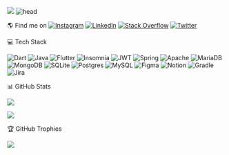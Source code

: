 [![](https://visitcount.itsvg.in/api?id=Vanessa-Berazategui&icon=1&color=1)](https://visitcount.itsvg.in)
![head](https://user-images.githubusercontent.com/37006656/196012417-1d471109-1f53-4da1-b236-2fea32e1cc3d.jpg)



🌎 Find me on  [![Instagram](https://img.shields.io/badge/Instagram-%23E4405F.svg?logo=Instagram&logoColor=white)](https://instagram.com/https://www.instagram.com/vanessa_berazategui/) [![LinkedIn](https://img.shields.io/badge/LinkedIn-%230077B5.svg?logo=linkedin&logoColor=white)](https://linkedin.com/in/https://uy.linkedin.com/in/vanessa-berazategui) [![Stack Overflow](https://img.shields.io/badge/-Stackoverflow-FE7A16?logo=stack-overflow&logoColor=white)](https://stackoverflow.com/users/https://stackoverflow.com/users/9436681/vanessa-berazategui) [![Twitter](![twitter](https://user-images.githubusercontent.com/37006656/198855584-fd1a14b8-66b6-4d36-8c9d-c52f20b1f204.png)
)](https://twitter.com/vaneberazategui)

💻 Tech Stack

![Dart](https://img.shields.io/badge/dart-%230175C2.svg?style=for-the-badge&logo=dart&logoColor=white) ![Java](https://img.shields.io/badge/java-%23ED8B00.svg?style=for-the-badge&logo=java&logoColor=white) ![Flutter](https://img.shields.io/badge/Flutter-%2302569B.svg?style=for-the-badge&logo=Flutter&logoColor=white) ![Insomnia](https://img.shields.io/badge/Insomnia-black?style=for-the-badge&logo=insomnia&logoColor=5849BE) ![JWT](https://img.shields.io/badge/JWT-black?style=for-the-badge&logo=JSON%20web%20tokens) ![Spring](https://img.shields.io/badge/spring-%236DB33F.svg?style=for-the-badge&logo=spring&logoColor=white) ![Apache](https://img.shields.io/badge/apache-%23D42029.svg?style=for-the-badge&logo=apache&logoColor=white) ![MariaDB](https://img.shields.io/badge/MariaDB-003545?style=for-the-badge&logo=mariadb&logoColor=white) ![MongoDB](https://img.shields.io/badge/MongoDB-%234ea94b.svg?style=for-the-badge&logo=mongodb&logoColor=white) ![SQLite](https://img.shields.io/badge/sqlite-%2307405e.svg?style=for-the-badge&logo=sqlite&logoColor=white) ![Postgres](https://img.shields.io/badge/postgres-%23316192.svg?style=for-the-badge&logo=postgresql&logoColor=white) ![MySQL](https://img.shields.io/badge/mysql-%2300f.svg?style=for-the-badge&logo=mysql&logoColor=white) 	![Figma](https://img.shields.io/badge/figma-%23F24E1E.svg?style=for-the-badge&logo=figma&logoColor=white) ![Notion](https://img.shields.io/badge/Notion-%23000000.svg?style=for-the-badge&logo=notion&logoColor=white) ![Gradle](https://img.shields.io/badge/Gradle-02303A.svg?style=for-the-badge&logo=Gradle&logoColor=white) ![Jira](https://img.shields.io/badge/jira-%230A0FFF.svg?style=for-the-badge&logo=jira&logoColor=white)

📊 GitHub Stats

![](https://github-readme-stats.vercel.app/api?username=Vanessa-Berazategui&theme=blueberry&hide_border=false&include_all_commits=true&count_private=true)

![](https://github-readme-stats.vercel.app/api/top-langs/?username=Vanessa-Berazategui&theme=blueberry&hide_border=false&include_all_commits=true&count_private=true&layout=compact)
 
🏆 GitHub Trophies

![](https://github-profile-trophy.vercel.app/?username=Vanessa-Berazategui&theme=radical&no-frame=false&no-bg=true&margin-w=4)

